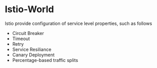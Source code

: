 # Istio-World

Istio provide configuration of service level properties, such as follows
  - Circuit Breaker
  - Timeout
  - Retry
  - Service Resiliance
  - Canary Deployment
  - Percentage-based traffic splits
